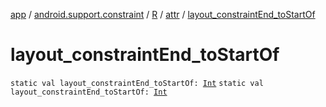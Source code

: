 [app](../../../index.md) / [android.support.constraint](../../index.md) / [R](../index.md) / [attr](index.md) / [layout_constraintEnd_toStartOf](./layout_constraint-end_to-start-of.md)

# layout_constraintEnd_toStartOf

`static val layout_constraintEnd_toStartOf: `[`Int`](https://kotlinlang.org/api/latest/jvm/stdlib/kotlin/-int/index.html)
`static val layout_constraintEnd_toStartOf: `[`Int`](https://kotlinlang.org/api/latest/jvm/stdlib/kotlin/-int/index.html)